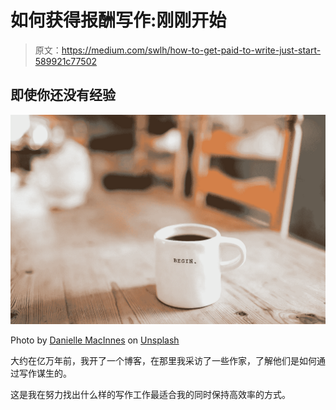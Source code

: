 # 如何获得报酬写作:刚刚开始

> 原文：<https://medium.com/swlh/how-to-get-paid-to-write-just-start-589921c77502>

## 即使你还没有经验

![](img/9d87880a3183a4bf42af66c05df5592a.png)

Photo by [Danielle MacInnes](https://unsplash.com/@dsmacinnes?utm_source=unsplash&utm_medium=referral&utm_content=creditCopyText) on [Unsplash](https://unsplash.com/search/photos/begin?utm_source=unsplash&utm_medium=referral&utm_content=creditCopyText)

大约在亿万年前，我开了一个博客，在那里我采访了一些作家，了解他们是如何通过写作谋生的。

这是我在努力找出什么样的写作工作最适合我的同时保持高效率的方式。